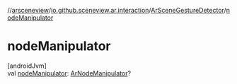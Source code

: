 //[arsceneview](../../../index.md)/[io.github.sceneview.ar.interaction](../index.md)/[ArSceneGestureDetector](index.md)/[nodeManipulator](node-manipulator.md)

# nodeManipulator

[androidJvm]\
val [nodeManipulator](node-manipulator.md): [ArNodeManipulator](../-ar-node-manipulator/index.md)?

